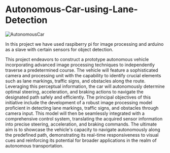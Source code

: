 # Autonomous-Car-using-Lane-Detection

![AutonomousCar](https://github.com/user-attachments/assets/093332ed-eb06-49bf-b4e1-e5c9037da491)

In this project we have used raspiberry pi for image processing and arduino as a slave with certain sensors for object detection.

This project endeavors to construct a prototype autonomous vehicle incorporating advanced image processing techniques to independently traverse a predetermined course. The vehicle will feature a sophisticated camera and processing unit with the capability to identify crucial elements such as lane markings, traffic signs, and obstacles along the route. Leveraging this perceptual information, the car will autonomously determine optimal steering, acceleration, and braking actions to navigate the designated path safely and efficiently. The principal objectives of this initiative include the development of a robust image processing model proficient in detecting lane markings, traffic signs, and obstacles through camera input. This model will then be seamlessly integrated with a comprehensive control system, translating the acquired sensor information into precise steering, acceleration, and braking commands. The ultimate aim is to showcase the vehicle's capacity to navigate autonomously along the predefined path, demonstrating its real-time responsiveness to visual cues and reinforcing its potential for broader applications in the realm of autonomous transportation.
